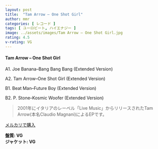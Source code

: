 ```yaml
---
layout: post
title:  "Tam Arrow – One Shot Girl"
author: mmr
categories: [ レコード ]
tags: [ ユーロビート, ハイエナジー ]
image: ../assets/images/Tam Arrow – One Shot Girl.jpg
rating: 4.5
v-rating: VG
---
```


#### Tam Arrow – One Shot Girl

A1. Joe Banana–Bang Bang Bang (Extended Version)

A2. Tam Arrow–One Shot Girl (Extended Version)

B1. Beat Man–Future Boy (Extended Version)

B2. P. Stone–Kosmic Woofer (Extended Version)

> 2001年にイタリアのレーベル「Live Music」からリリースされたTam Arrow(本名Claudio Magnani)によるEPです。



[メルカリで購入](https://jp.mercari.com/item/m53285819387)

<div class="mt-4 mb-4 d-flex align-items-center">
<strong class="mr-1">盤質: VG</strong>
</div>
<div class="mt-4 mb-4 d-flex align-items-center">
<strong class="mr-1">ジャケット: VG</strong>
</div>
